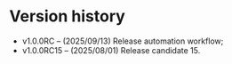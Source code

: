 # Version history

- v1.0.0RC   – (2025/09/13) Release automation workflow;
- v1.0.0RC15 – (2025/08/01) Release candidate 15.
